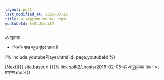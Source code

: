 ```yaml
---
layout: post
last_modified_at: 2021-03-29
title: ॐ अनुकूलाया नमः १०८ टाइम्स
youtubeId: 5rKLUImcikY
---
```

 
 
 ॐ सुछात्रा   
 
 -  जिसके पास बहुत सुंदर छाता है 
 
  
 
  
 
 
 
 
 
 


{% include youtubePlayer.html id=page.youtubeId %}
 
[Next]({{ site.baseurl }}{% link  split2/_posts/2016-02-05-ॐ अनुकूलाया नमः १०८ टाइम्स.md%})
 
